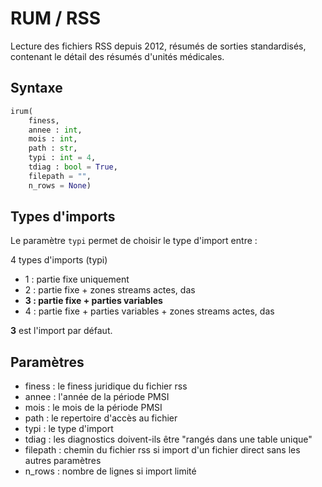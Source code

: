 # RUM / RSS

Lecture des fichiers RSS depuis 2012, résumés de sorties standardisés, contenant le détail des résumés d'unités médicales.

## Syntaxe

```python
irum(
	finess, 
	annee : int, 
	mois : int, 
	path : str, 
	typi : int = 4, 
	tdiag : bool = True, 
	filepath = "", 
	n_rows = None)
```

## Types d'imports 

Le paramètre `typi` permet de choisir le type d'import entre : 

4 types d'imports (typi)

- 1 : partie fixe uniquement
- 2 : partie fixe + zones streams actes, das
- **3 : partie fixe + parties variables**
- 4 : partie fixe + parties variables + zones streams actes, das

**3** est l'import par défaut.

## Paramètres

- finess : le finess juridique du fichier rss
- annee : l'année de la période PMSI
- mois  : le mois de la période PMSI
- path : le repertoire d'accès au fichier
- typi : le type d'import
- tdiag : les diagnostics doivent-ils être "rangés dans une table unique"
- filepath : chemin du fichier rss si import d'un fichier direct sans les autres paramètres
- n_rows : nombre de lignes si import limité




